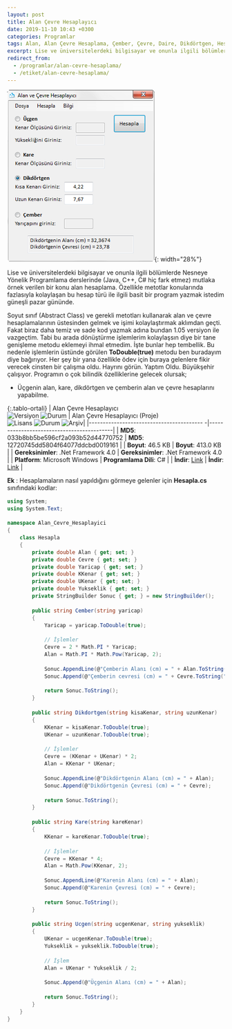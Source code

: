 ```yaml
---
layout: post
title: Alan Çevre Hesaplayıcı
date: 2019-11-10 10:43 +0300
categories: Programlar
tags: Alan, Alan Çevre Hesaplama, Çember, Çevre, Daire, Dikdörtgen, Hesaplama, Kare, Üçgen
excerpt: Lise ve üniversitelerdeki bilgisayar ve onunla ilgili bölümlerde Nesneye Yönelik Programlama derslerinde (Java, C++, C# hiç fark etmez) mutlaka örnek verilen bir konu alan hesaplama...
redirect_from:
  - /programlar/alan-cevre-hesaplama/
  - /etiket/alan-cevre-hesaplama/
---
```

![alan-cevre-hesaplayici](/images/programlar/alan-cevre-hesaplayici.png){: width="28%"}

Lise ve üniversitelerdeki bilgisayar ve onunla ilgili bölümlerde Nesneye Yönelik Programlama derslerinde (Java, C++, C# hiç fark etmez) mutlaka örnek verilen bir konu alan hesaplama. Özellikle metotlar konularında fazlasıyla kolaylaşan bu hesap türü ile ilgili basit bir program yazmak istedim güneşli pazar gününde. 

Soyut sınıf (Abstract Class) ve gerekli metotları kullanarak alan ve çevre hesaplamalarının üstesinden gelmek ve işimi kolaylaştırmak aklımdan geçti. Fakat biraz daha temiz ve sade kod yazmak adına bundan 1.05 versiyon ile vazgeçtim. Tabi bu arada dönüştürme işlemlerim kolaylaşsın diye bir tane genişleme metodu eklemeyi ihmal etmedim. İşte bunlar hep tembellik. Bu nedenle işlemlerin üstünde görülen **ToDouble(true)** metodu ben buradayım diye bağırıyor. Her şey bir yana özellikle ödev için buraya gelenlere fikir verecek cinsten bir çalışma oldu. Hayrını görün. Yaptım Oldu. Büyükşehir çalışıyor. Programın o çok bilindik özelliklerine gelecek olursak;

- Üçgenin alan, kare, dikdörtgen ve çemberin alan ve çevre hesaplarını yapabilme.

{:.tablo-ortali}
| Alan Çevre Hesaplayıcı<br>![Versiyon](https://img.shields.io/badge/Versiyon-1.05-blueviolet.svg?style=flat) ![Durum](https://img.shields.io/badge/Durum-Çalışıyor-success.svg?style=flat) | Alan Çevre Hesaplayıcı (Proje)<br>![Lisans](https://img.shields.io/badge/Lisans-MIT-blue.svg?style=flat) ![Durum](https://img.shields.io/badge/Proje-Sonlandırıldı-lightgray.svg?style=flat) ![Arşiv](https://img.shields.io/badge/Arşiv-orange.svg?style=flat)|
|----------------------------------------- -|-------------------------------------------|
| **MD5**: 033b8bb5be596cf2a093b52d44770752 | **MD5**: 12720745dd5804f64077ddcbd0019161 | 
| **Boyut**: 46.5 KB                       | **Boyut**: 413.0 KB                         |
| **Gereksinimler**: .Net Framework 4.0     | **Gereksinimler**: .Net Framework 4.0     |
| **Platform**: Microsoft Windows           | **Programlama Dili**: C#                  |
| **İndir**: [Link](https://www.dropbox.com/s/sbjiz659xwohoeb/alan-cevre-hesaplayici.zip?dl=1)         | **İndir**: [Link](https://www.dropbox.com/s/4wq2lfj9ztx88kz/alan-cevre-hesaplayici-proje.zip?dl=1)                      |

**Ek** : Hesaplamaların nasıl yapıldığını görmeye gelenler için **Hesapla.cs** sınıfındaki kodlar:

```csharp
using System;
using System.Text;

namespace Alan_Cevre_Hesaplayici
{
    class Hesapla
    {
        private double Alan { get; set; }
        private double Cevre { get; set; }
        private double Yaricap { get; set; }
        private double KKenar { get; set; }
        private double UKenar { get; set; }
        private double Yukseklik { get; set; }
        private StringBuilder Sonuc { get; } = new StringBuilder();

        public string Cember(string yaricap)
        {
            Yaricap = yaricap.ToDouble(true);

            // İşlemler
            Cevre = 2 * Math.PI * Yaricap;
            Alan = Math.PI * Math.Pow(Yaricap, 2);

            Sonuc.AppendLine(@"Çemberin Alanı (cm) = " + Alan.ToString("##.####"));
            Sonuc.Append(@"Çemberin cevresi (cm) = " + Cevre.ToString("##.####"));

            return Sonuc.ToString();
        }

        public string Dikdortgen(string kisaKenar, string uzunKenar)
        {
            KKenar = kisaKenar.ToDouble(true);
            UKenar = uzunKenar.ToDouble(true);

            // İşlemler
            Cevre = (KKenar + UKenar) * 2;
            Alan = KKenar * UKenar;

            Sonuc.AppendLine(@"Dikdörtgenin Alanı (cm) = " + Alan);
            Sonuc.Append(@"Dikdörtgenin Çevresi (cm) = " + Cevre);

            return Sonuc.ToString();
        }

        public string Kare(string kareKenar)
        {
            KKenar = kareKenar.ToDouble(true);

            // İşlemler
            Cevre = KKenar * 4;
            Alan = Math.Pow(KKenar, 2);

            Sonuc.AppendLine(@"Karenin Alanı (cm) = " + Alan);
            Sonuc.Append(@"Karenin Çevresi (cm) = " + Cevre);

            return Sonuc.ToString();
        }

        public string Ucgen(string ucgenKenar, string yukseklik)
        {
            UKenar = ucgenKenar.ToDouble(true);
            Yukseklik = yukseklik.ToDouble(true);

            // İşlem
            Alan = UKenar * Yukseklik / 2;

            Sonuc.Append(@"Üçgenin Alanı (cm) = " + Alan);

            return Sonuc.ToString();
        }
    }
}
```